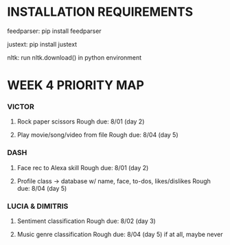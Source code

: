 # INSTALLATION REQUIREMENTS

feedparser: pip install feedparser

justext: pip install justext

nltk: run nltk.download() in python environment


# WEEK 4 PRIORITY MAP

### VICTOR

1. Rock paper scissors
   Rough due: 8/01 (day 2)

2. Play movie/song/video from file
   Rough due: 8/04 (day 5)


### DASH

1. Face rec to Alexa skill
   Rough due: 8/01 (day 2)
   
2. Profile class -> database w/ name, face, to-dos, likes/dislikes
   Rough due: 8/04 (day 5)


### LUCIA & DIMITRIS
1. Sentiment classification
   Rough due: 8/02 (day 3)
                   
2. Music genre classification
   Rough due: 8/04 (day 5) if at all, maybe never



